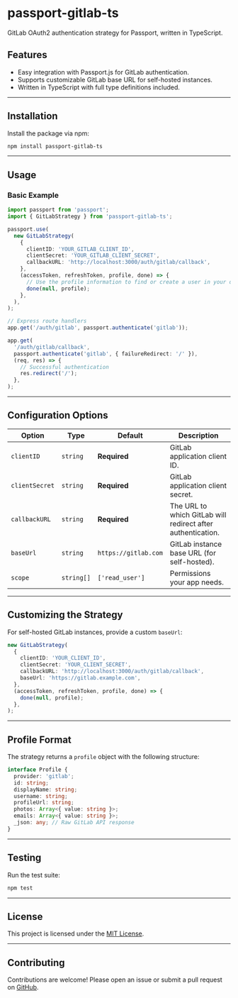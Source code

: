 
# passport-gitlab-ts

GitLab OAuth2 authentication strategy for Passport, written in TypeScript.

## Features

- Easy integration with Passport.js for GitLab authentication.
- Supports customizable GitLab base URL for self-hosted instances.
- Written in TypeScript with full type definitions included.

---

## Installation

Install the package via npm:

```bash
npm install passport-gitlab-ts
```

---

## Usage

### Basic Example

```typescript
import passport from 'passport';
import { GitLabStrategy } from 'passport-gitlab-ts';

passport.use(
  new GitLabStrategy(
    {
      clientID: 'YOUR_GITLAB_CLIENT_ID',
      clientSecret: 'YOUR_GITLAB_CLIENT_SECRET',
      callbackURL: 'http://localhost:3000/auth/gitlab/callback',
    },
    (accessToken, refreshToken, profile, done) => {
      // Use the profile information to find or create a user in your database
      done(null, profile);
    },
  ),
);

// Express route handlers
app.get('/auth/gitlab', passport.authenticate('gitlab'));

app.get(
  '/auth/gitlab/callback',
  passport.authenticate('gitlab', { failureRedirect: '/' }),
  (req, res) => {
    // Successful authentication
    res.redirect('/');
  },
);
```

---

## Configuration Options

| Option         | Type     | Default              | Description                                   |
|-----------------|----------|----------------------|-----------------------------------------------|
| `clientID`      | `string` | **Required**         | GitLab application client ID.                |
| `clientSecret`  | `string` | **Required**         | GitLab application client secret.            |
| `callbackURL`   | `string` | **Required**         | The URL to which GitLab will redirect after authentication. |
| `baseUrl`       | `string` | `https://gitlab.com` | GitLab instance base URL (for self-hosted).  |
| `scope`         | `string[]` | `['read_user']`    | Permissions your app needs.                  |

---

## Customizing the Strategy

For self-hosted GitLab instances, provide a custom `baseUrl`:

```typescript
new GitLabStrategy(
  {
    clientID: 'YOUR_CLIENT_ID',
    clientSecret: 'YOUR_CLIENT_SECRET',
    callbackURL: 'http://localhost:3000/auth/gitlab/callback',
    baseUrl: 'https://gitlab.example.com',
  },
  (accessToken, refreshToken, profile, done) => {
    done(null, profile);
  },
);
```

---

## Profile Format

The strategy returns a `profile` object with the following structure:

```typescript
interface Profile {
  provider: 'gitlab';
  id: string;
  displayName: string;
  username: string;
  profileUrl: string;
  photos: Array<{ value: string }>;
  emails: Array<{ value: string }>;
  _json: any; // Raw GitLab API response
}
```

---

## Testing

Run the test suite:

```bash
npm test
```

---

## License

This project is licensed under the [MIT License](LICENSE).

---

## Contributing

Contributions are welcome! Please open an issue or submit a pull request on [GitHub](https://github.com/alexander-rudyk/passport-gitlab-ts).
